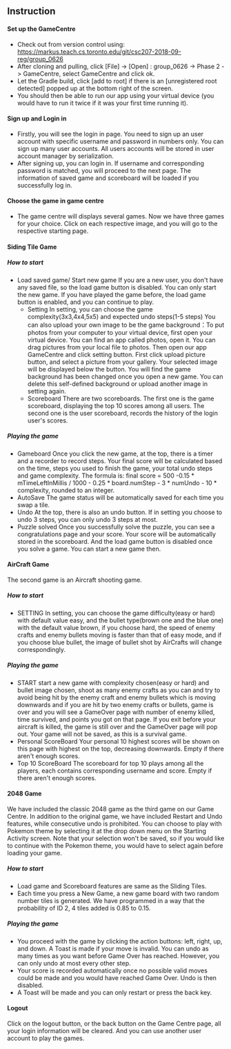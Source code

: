 ## Instruction

#### Set up the GameCentre
- Check out from version control using: https://markus.teach.cs.toronto.edu/git/csc207-2018-09-reg/group_0626
- After cloning and pulling, click [File] -> [Open] : group_0626 -> Phase 2 -> GameCentre, select GameCentre and click ok.
- Let the Gradle build, click [add to root] if there is an [unregistered root detected] popped up at the bottom right of the screen.
- You should then be able to run our app using your virtual device (you would have to run it twice if it was your first time running it).

#### Sign up and Login in
- Firstly, you will see the login in page. You need to sign up an user account with specific username and password in numbers only.
  You can sign up many user accounts. All users accounts will be stored in user account manager by serialization.
- After signing up, you can login in. If username and corresponding password is matched, you will proceed to the next page.
  The information of saved game and scoreboard will be loaded if you successfully log in.

#### Choose the game in game centre
- The game centre will displays several games. Now we have three games for your choice.
  Click on each respective image, and you will go to the respective starting page.

#### Siding Tile Game
##### How to start
- Load saved game/ Start new game
  If you are a new user, you don't have any saved file, so the load game button is disabled. You can only start the new game.
  If you have played the game before, the load game button is enabled, and you can continue to play.
  - Setting
  In setting, you can choose the game complexity(3x3,4x4,5x5) and expected undo steps(1-5 steps)
  You can also upload your own image to be the game background：To put photos from your computer to your
  virtual device, first open your virtual device. You can find an app called photos, open it. You can drag
   pictures from your local file to photos. Then open our app GameCentre and click setting button.
   First click upload picture button, and select a picture from your gallery. Your selected image will be displayed below the button. You will find
  the game background has been changed once you open a new game. You can delete this self-defined background or upload
  another image in setting again.
  - Scoreboard
  There are two scoreboards. 
  The first one is the game scoreboard, displaying the top 10 scores among all users.
  The second one is the user scoreboard, records the history of the login user's scores.
  

##### Playing the game
- Gameboard
  Once you click the new game, at the top, there is a timer and a recorder to record steps.
  Your final score will be calculated based on the time, steps you used to finish the game,
  your total undo steps and game complexity.
  The formula is: final score = 500 -0.15 * mTimeLeftInMillis / 1000 - 0.25 * board.numStep - 3 * numUndo - 10 * complexity, rounded to an integer.
- AutoSave
  The game status will be automatically saved for each time you swap a tile.
- Undo
  At the top, there is also an undo button. If in setting you choose to undo 3 steps, you can only undo 3 steps at most.
- Puzzle solved
  Once you successfully solve the puzzle, you can see a congratulations page and your score.
  Your score will be automatically stored in the scoreboard.
  And the load game button is disabled once you solve a game. You can start a new game then.

#### AirCraft Game
The second game is an Aircraft shooting game.

##### How to start
- SETTING
  In setting, you can choose the game difficulty(easy or hard) with default value easy, and the bullet type(brown one and the blue one) with the default value brown,
  if you choose hard, the speed of enemy crafts and enemy bullets moving is faster than that of easy mode, and if you choose blue bullet, the image of bullet shot by AirCrafts will change correspondingly.

##### Playing the game
- START
  start a new game with complexity chosen(easy or hard) and bullet image chosen, shoot as many enemy crafts as you can and try to avoid being hit by the enemy craft and enemy bullets which is moving downwards
  and if you are hit by two enemy crafts or bullets, game is over and you will see a GameOver page with number of enemy killed, time survived, and points you got on that page.
  If you exit before your aircraft is killed, the game is still over and the GameOver page will pop out. Your game will not be saved, as this is a survival game.
- Personal ScoreBoard
  Your personal 10 highest scores will be shown on this page with highest on the top, decreasing downwards. Empty if there aren't enough scores.
- Top 10 ScoreBoard
  The scoreboard for top 10 plays among all the players, each contains corresponding username and score. Empty if there aren't enough scores.


#### 2048 Game
We have included the classic 2048 game as the third game on our Game Centre.
In addition to the original game, we have included Restart and Undo features, while consecutive undo is prohibited.
You can choose to play with Pokemon theme by selecting it at the drop down menu on the Starting Activity screen.
Note that your selection won't be saved, so if you would like to continue with the Pokemon theme, you would have to select again before loading your game.

##### How to start
- Load game and Scoreboard features are same as the Sliding Tiles.
- Each time you press a New Game, a new game board with two random number tiles is generated.
We have programmed in a way that the probability of ID 2, 4 tiles added is 0.85 to 0.15.

##### Playing the game
- You proceed with the game by clicking the action buttons: left, right, up, and down.
A Toast is made if your move is invalid. You can undo as many times as you want before Game Over has reached.
However, you can only undo at most every other step.
- Your score is recorded automatically once no possible valid moves could be made and you would have reached Game Over. Undo is then disabled.
- A Toast will be made and you can only restart or press the back key.

#### Logout
Click on the logout button, or the back button on the Game Centre page, all your login information will be cleared.
And you can use another user account to play the games.